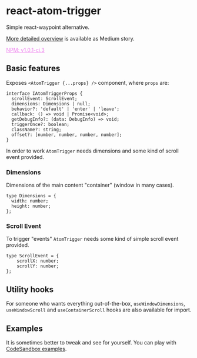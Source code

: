 # react-atom-trigger

Simple react-waypoint alternative.

[More detailed overview](https://innrvoice.medium.com/solving-scroll-into-view-problem-in-react-my-way-a8056a1bdc11) is available as Medium story.

<a href="https://www.npmjs.com/package/react-atom-trigger" target="_blank" style="color: violet">NPM: v1.0.1-ci.3</a>
## Basic features


Exposes `<AtomTrigger {...props} />` component, where `props` are:

```
interface IAtomTriggerProps {
  scrollEvent: ScrollEvent;
  dimensions: Dimensions | null;
  behavior?: 'default' | 'enter' | 'leave';
  callback: () => void | Promise<void>;
  getDebugInfo?: (data: DebugInfo) => void;
  triggerOnce?: boolean;
  className?: string;
  offset?: [number, number, number, number];
}
```

In order to work `AtomTrigger` needs dimensions and some kind of scroll event provided.

### Dimensions

Dimensions of the main content "container" (window in many cases). 

```
type Dimensions = {
  width: number;
  height: number;
};
```

### Scroll Event
 
To trigger "events" `AtomTrigger` needs some kind of simple scroll event provided.

```
type ScrollEvent = { 
    scrollX: number; 
    scrollY: number;
};
```

## Utility hooks
For someone who wants everything out-of-the-box, `useWindowDimensions`, `useWindowScroll` and `useContainerScroll` hooks are also available for import.

## Examples
It is sometimes better to tweak and see for yourself. You can play with [CodeSandbox examples](https://codesandbox.io/dashboard/all/react-atom-trigger).






